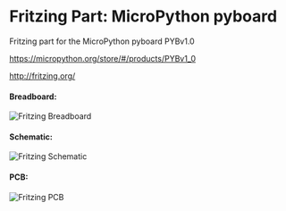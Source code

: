 Fritzing Part: MicroPython pyboard
===================================

Fritzing part for the MicroPython pyboard PYBv1.0

<https://micropython.org/store/#/products/PYBv1_0>

<http://fritzing.org/>

#### Breadboard:

![Fritzing Breadboard](https://raw.github.com/mcauser/fritzing-part-micro-python-pyboard/master/demo/breadboard.png)

#### Schematic:

![Fritzing Schematic](https://raw.github.com/mcauser/fritzing-part-micro-python-pyboard/master/demo/schematic.png)

#### PCB:

![Fritzing PCB](https://raw.github.com/mcauser/fritzing-part-micro-python-pyboard/master/demo/pcb.png)
